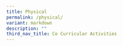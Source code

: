 ```yaml
---
title: Physical
permalink: /physical/
variant: markdown
description: ""
third_nav_title: Co Curricular Activities
---
```

